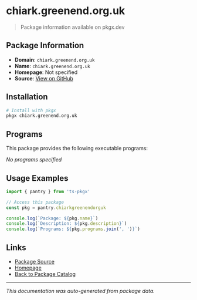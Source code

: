 # chiark.greenend.org.uk

> Package information available on pkgx.dev

## Package Information

- **Domain**: `chiark.greenend.org.uk`
- **Name**: `chiark.greenend.org.uk`
- **Homepage**: Not specified
- **Source**: [View on GitHub](https://github.com/pkgxdev/pantry/tree/main/projects/chiark.greenend.org.uk/package.yml)

## Installation

```bash
# Install with pkgx
pkgx chiark.greenend.org.uk
```

## Programs

This package provides the following executable programs:

*No programs specified*

## Usage Examples

```typescript
import { pantry } from 'ts-pkgx'

// Access this package
const pkg = pantry.chiarkgreenendorguk

console.log(`Package: ${pkg.name}`)
console.log(`Description: ${pkg.description}`)
console.log(`Programs: ${pkg.programs.join(', ')}`)
```

## Links

- [Package Source](https://github.com/pkgxdev/pantry/tree/main/projects/chiark.greenend.org.uk/package.yml)
- [Homepage](#)
- [Back to Package Catalog](../package-catalog.md)

---

*This documentation was auto-generated from package data.*
